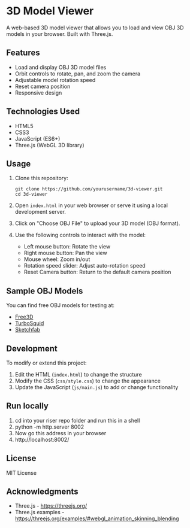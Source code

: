 # 3D Model Viewer

A web-based 3D model viewer that allows you to load and view OBJ 3D models in your browser. Built with Three.js.

## Features

- Load and display OBJ 3D model files
- Orbit controls to rotate, pan, and zoom the camera
- Adjustable model rotation speed
- Reset camera position
- Responsive design

## Technologies Used

- HTML5
- CSS3
- JavaScript (ES6+)
- Three.js (WebGL 3D library)

## Usage

1. Clone this repository:
   ```
   git clone https://github.com/yourusername/3d-viewer.git
   cd 3d-viewer
   ```

2. Open `index.html` in your web browser or serve it using a local development server.

3. Click on "Choose OBJ File" to upload your 3D model (OBJ format).

4. Use the following controls to interact with the model:
   - Left mouse button: Rotate the view
   - Right mouse button: Pan the view
   - Mouse wheel: Zoom in/out
   - Rotation speed slider: Adjust auto-rotation speed
   - Reset Camera button: Return to the default camera position

## Sample OBJ Models

You can find free OBJ models for testing at:
- [Free3D](https://free3d.com/)
- [TurboSquid](https://www.turbosquid.com/Search/3D-Models/free/obj)
- [Sketchfab](https://sketchfab.com/features/download)

## Development

To modify or extend this project:

1. Edit the HTML (`index.html`) to change the structure
2. Modify the CSS (`css/style.css`) to change the appearance
3. Update the JavaScript (`js/main.js`) to add or change functionality

## Run locally
1. cd into your riser repo folder and run this in a shell
2. python -m http.server 8002
3. Now go this address in your browser
4. http://localhost:8002/

## License

MIT License

## Acknowledgments

- Three.js - https://threejs.org/
- Three.js examples - https://threejs.org/examples/#webgl_animation_skinning_blending 

